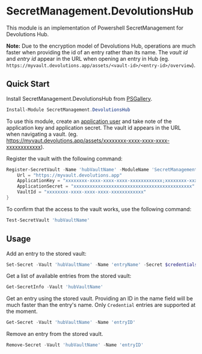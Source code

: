 # SecretManagement.DevolutionsHub

This module is an implementation of Powershell SecretManagement for Devolutions Hub.

**Note:** Due to the encryption model of Devolutions Hub, operations are much faster when providing the id of an entry rather than its name. The _vault id_ and _entry id_ appear in the URL when opening an entry in Hub (eg. `https://myvault.devolutions.app/assets/<vault-id>/<entry-id>/overview`).

## Quick Start

Install SecretManagement.DevolutionsHub from [PSGallery](https://www.powershellgallery.com/packages/SecretManagement.DevolutionsHub).

```powershell
Install-Module SecretManagement.DevolutionsHub
```

To use this module, create an [application user](https://helphub.devolutions.net/hub_application_users.html) and take note of the application key and application secret. The vault id appears in the URL when navigating a vault. (eg.
https://myvaut.devolutions.app/assets/xxxxxxxx-xxxx-xxxx-xxxx-xxxxxxxxxxxx).

Register the vault with the following command:

```powerShell
Register-SecretVault -Name 'hubVaultName' -ModuleName 'SecretManagement.DevolutionsHub' -VaultParameters @{
    Url = "https://myvault.devolutions.app"
    ApplicationKey = "xxxxxxxx-xxxx-xxxx-xxxx-xxxxxxxxxxxx;xxxxxxxx-xxxx-xxxx-xxxx-xxxxxxxxxxxx"
    ApplicationSecret = "xxxxxxxxxxxxxxxxxxxxxxxxxxxxxxxxxxxxxxxxxxxx"
    VaultId = "xxxxxxxx-xxxx-xxxx-xxxx-xxxxxxxxxxxx"
}
```

To confirm that the access to the vault works, use the following command:

```powershell
Test-SecretVault 'hubVaultName'
```

## Usage

Add an entry to the stored vault:

```powershell
Set-Secret -Vault 'hubVaultName' -Name 'entryName' -Secret $credentials
```

Get a list of available entries from the stored vault:

```powershell
Get-SecretInfo -Vault 'hubVaultName'
```

Get an entry using the stored vault. Providing an ID in the name field will be much faster than the entry's name. Only `Credential` entries are supported at the moment.

```powershell
Get-Secret -Vault 'hubVaultName' -Name 'entryID'
```

Remove an entry from the stored vault.

```powershell
Remove-Secret -Vault 'hubVaultName' -Name 'entryID'
```